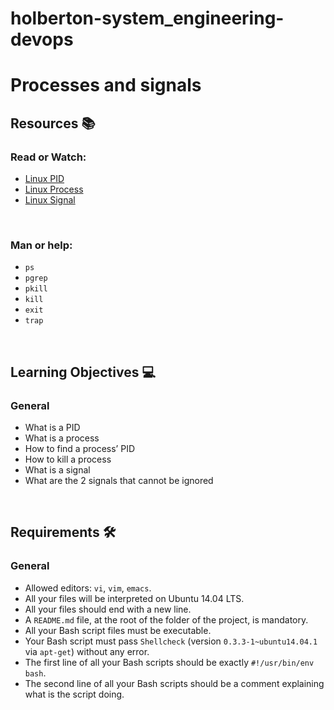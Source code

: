 # holberton-system_engineering-devops

# Processes and signals

## Resources :books:
### Read or Watch:

* [Linux PID](https://intranet.hbtn.io/rltoken/FcpEdqz8hau7eEB0Pi8Ong)
* [Linux Process](https://intranet.hbtn.io/rltoken/hX_t2YK0erLPbdTq0-uKwQ)
* [Linux Signal](https://intranet.hbtn.io/rltoken/SojW4zvL8j1yaoa7_NM6rA)

</br>

### Man or help:

* ```ps```
* ```pgrep```
* ```pkill```
* ```kill```
* ```exit```
* ```trap```

</br>

## Learning Objectives :computer:
### General

* What is a PID
* What is a process
* How to find a process’ PID
* How to kill a process
* What is a signal
* What are the 2 signals that cannot be ignored

</br>

## Requirements :hammer_and_wrench:
### General

* Allowed editors: ```vi```, ```vim```, ```emacs```.
* All your files will be interpreted on Ubuntu 14.04 LTS.
* All your files should end with a new line.
* A ```README.md``` file, at the root of the folder of the project, is mandatory.
* All your Bash script files must be executable.
* Your Bash script must pass ```Shellcheck``` (version ```0.3.3-1~ubuntu14.04.1``` via ```apt-get```) without any error.
* The first line of all your Bash scripts should be exactly ```#!/usr/bin/env bash```.
* The second line of all your Bash scripts should be a comment explaining what is the script doing.
